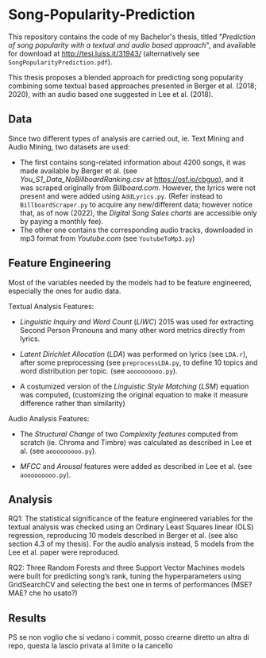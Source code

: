 # Song-Popularity-Prediction
This repository contains the code of my Bachelor's thesis, titled "*Prediction of song popularity with a textual and audio based approach*", and available for download at http://tesi.luiss.it/31943/ (alternatively see `SongPopularityPrediction.pdf`).

This thesis proposes a blended approach for predicting song popularity combining some textual based approaches presented in Berger et al. (2018; 2020), with an audio based one suggested in Lee et al. (2018).

## Data
Since two different types of analysis are carried out, ie. Text Mining and Audio Mining, two datasets are used: 
- The first contains song-related information about 4200 songs, it was made available by Berger et al. (see *You_S1_Data_NoBillboardRanking.csv* at https://osf.io/cbguq), and it was scraped originally from *Billboard.com*. However, the lyrics were not present and were added using `AddLyrics.py`. (Refer instead to `BillboardScraper.py` to acquire any new/different data; however notice that, as of now (2022), the *Digital Song Sales charts* are accessible only by paying a monthly fee).
- The other one contains the corresponding audio tracks, downloaded in mp3 format from *Youtube.com* (see `YoutubeToMp3.py`)

## Feature Engineering
Most of the variables needed by the models had to be feature engineered, especially the ones for audio data.

Textual Analysis Features:
- *Linguistic Inquiry and Word Count* (*LIWC*) 2015 was used for extracting Second Person Pronouns and many other word metrics directly from lyrics.

- *Latent Dirichlet Allocation* (*LDA*) was performed on lyrics (see `LDA.r`), after some preprocessing (see `preprocessLDA.py`, to define 10 topics and word distribution per topic. (see `aooooooooo.py`). 
- A costumized version of the *Linguistic Style Matching* (*LSM*) equation was computed, (customizing the original equation to make it measure difference rather than similarity)

Audio Analysis Features:

- The *Structural Change* of two *Complexity features* computed from scratch (ie. Chroma and Timbre) was calculated as described in Lee et al. (see `aooooooooo.py`). 

- *MFCC* and *Arousal* features were added as described in Lee et al. (see `aooooooooo.py`). 

## Analysis

RQ1: The statistical significance of the feature engineered variables for the textual analysis was checked using an Ordinary Least Squares linear (OLS) regression, reproducing 10 models described in Berger et al. (see also section 4.3 of my thesis). For the audio analysis instead, 5 models from the Lee et al. paper were reproduced.

RQ2: Three Random Forests and three Support Vector Machines models were built for predicting song’s rank, tuning the hyperparameters using GridSearchCV and selecting the best one in terms of performances (MSE? MAE? che ho usato?)

## Results


PS se non voglio che si vedano i commit, posso crearne diretto un altra di repo, questa la lascio privata al limite o la cancello
